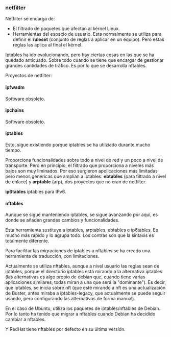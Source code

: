 ### netfilter
Netfilter se encarga de:
- El filtrado de paquetes que afectan al kérnel Linux.
- Herramientas del espacio de usuario. Esta normalmente se utiliza para definir el **ruleset** (conjunto de reglas a aplicar en un equipo). Pero estas reglas las aplica al final el kérnel.

Iptables ha ido evolucionando, pero hay ciertas cosas en las que se ha quedado anticuado. Sobre todo cuando se tiene que encargar de gestionar grandes cantidades de tráfico. Es por lo que se desarrolla nftables.

Proyectos de netfilter:
#### ipfwadm
Software obsoleto.

#### ipchains
Software obsoleto.

#### iptables
Esto, sigue existiendo porque iptables se ha utilziado durante mucho tiempo.

Proporciona funcionalidades sobre todo a nivel de red y un poco a nivel de transporte. Pero en principio, el filtrado que proporciona a niveles más bajos son muy liminados. Por eso surgieron apolicaciones más limitadas pero menos genéricas que amplían a iptables: **ebtables** (para filtrado a nivel de enlace) y **arptable** (arp), dos proyectos que no eran de netfilter.

**ip6tables** iptables para IPv6.

#### nftables
Aunque se sigue manteniendo iptables, se sigue avanzando por aquí, es donde se añaden grandes cambios y funcionalidades. 

Esta herramienta sustituye a iptables, arptables, ebtables e ip6tables. Es mucho más rápido y lo agrupa todo. Los contras son que la sintaxis es totalmente diferente. 

Para facilitar las migraciones de iptables a nftables se ha creado una herramienta de traducción, con limitaciones.

Actualmente se utiliza nftables, aunque a nivel usuario las reglas sean de iptables, porque el directorio iptables está mirando a la alternativa iptables (las alternativas es algo propio de debian que, cuando tiene varias aplicaciones similares, todas miran a una que será la "dominante"). Es decir, que iptables, se inicia sobre nft (que esté mirando a nft es una actualización de Buster, antes miraba a iptables-legacy, que actualmente se puede seguir usando, pero configurando las alternativas de forma manual). 

En el caso de Ubuntu, utiliza los paquetes de iptables/nftables de Debian. Por lo tanto ha tenido que migrar a nftables cuando Debian ha decidido cambiar a nftables.

Y RedHat tiene nftables por defecto en su última versión.


